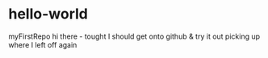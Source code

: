 # hello-world
myFirstRepo
hi there - tought I should get onto github & try it out
picking up where I left off
again
